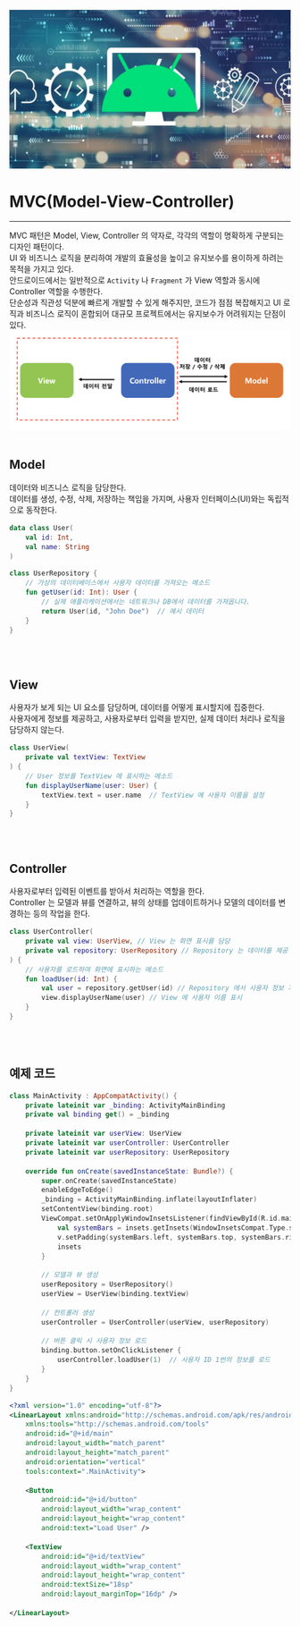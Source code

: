 ![architecture](./architecture.png)
# MVC(Model-View-Controller)
- - -
MVC 패턴은 Model, View, Controller 의 약자로, 각각의 역할이 명확하게 구분되는 디자인 패턴이다.<br/>
UI 와 비즈니스 로직을 분리하여 개발의 효율성을 높이고 유지보수를 용이하게 하려는 목적을 가지고 있다.<br/>
안드로이드에서는 일반적으로 `Activity` 나 `Fragment` 가 View 역할과 동시에 Controller 역할을 수행한다.<br/>
단순성과 직관성 덕분에 빠르게 개발할 수 있게 해주지만, 코드가 점점 복잡해지고 UI 로직과 비즈니스 로직이 혼합되어 대규모 프로젝트에서는 유지보수가 어려워지는 단점이 있다.<br/>
![mvc](./mvc.png)
<br/>
<br/>

## Model
데이터와 비즈니스 로직을 담당한다.<br/>
데이터를 생성, 수정, 삭제, 저장하는 책임을 가지며, 사용자 인터페이스(UI)와는 독립적으로 동작한다.<br/>

```kotlin
data class User(
    val id: Int,
    val name: String
)
```
```kotlin
class UserRepository {
    // 가상의 데이터베이스에서 사용자 데이터를 가져오는 메소드
    fun getUser(id: Int): User {
        // 실제 애플리케이션에서는 네트워크나 DB에서 데이터를 가져옵니다.
        return User(id, "John Doe")  // 예시 데이터
    }
}
```
<br/>
<br/>

## View
사용자가 보게 되는 UI 요소를 담당하며, 데이터를 어떻게 표시할지에 집중한다.<br/>
사용자에게 정보를 제공하고, 사용자로부터 입력을 받지만, 실제 데이터 처리나 로직을 담당하지 않는다.<br/>

```kotlin
class UserView(
    private val textView: TextView
) {
    // User 정보를 TextView 에 표시하는 메소드
    fun displayUserName(user: User) {
        textView.text = user.name  // TextView 에 사용자 이름을 설정
    }
}
```
<br/>
<br/>

## Controller
사용자로부터 입력된 이벤트를 받아서 처리하는 역할을 한다.<br/>
Controller 는 모델과 뷰를 연결하고, 뷰의 상태를 업데이트하거나 모델의 데이터를 변경하는 등의 작업을 한다.<br/>

```kotlin
class UserController(
    private val view: UserView, // View 는 화면 표시를 담당
    private val repository: UserRepository // Repository 는 데이터를 제공
) {
    // 사용자를 로드하여 화면에 표시하는 메소드
    fun loadUser(id: Int) {
        val user = repository.getUser(id) // Repository 에서 사용자 정보 가져오기
        view.displayUserName(user) // View 에 사용자 이름 표시
    }
}
```
<br/>
<br/>

## 예제 코드
```kotlin
class MainActivity : AppCompatActivity() {
    private lateinit var _binding: ActivityMainBinding
    private val binding get() = _binding

    private lateinit var userView: UserView
    private lateinit var userController: UserController
    private lateinit var userRepository: UserRepository

    override fun onCreate(savedInstanceState: Bundle?) {
        super.onCreate(savedInstanceState)
        enableEdgeToEdge()
        _binding = ActivityMainBinding.inflate(layoutInflater)
        setContentView(binding.root)
        ViewCompat.setOnApplyWindowInsetsListener(findViewById(R.id.main)) { v, insets ->
            val systemBars = insets.getInsets(WindowInsetsCompat.Type.systemBars())
            v.setPadding(systemBars.left, systemBars.top, systemBars.right, systemBars.bottom)
            insets
        }

        // 모델과 뷰 생성
        userRepository = UserRepository()
        userView = UserView(binding.textView)

        // 컨트롤러 생성
        userController = UserController(userView, userRepository)

        // 버튼 클릭 시 사용자 정보 로드
        binding.button.setOnClickListener {
            userController.loadUser(1)  // 사용자 ID 1번의 정보를 로드
        }
    }
}
```
```xml
<?xml version="1.0" encoding="utf-8"?>
<LinearLayout xmlns:android="http://schemas.android.com/apk/res/android"
    xmlns:tools="http://schemas.android.com/tools"
    android:id="@+id/main"
    android:layout_width="match_parent"
    android:layout_height="match_parent"
    android:orientation="vertical"
    tools:context=".MainActivity">

    <Button
        android:id="@+id/button"
        android:layout_width="wrap_content"
        android:layout_height="wrap_content"
        android:text="Load User" />

    <TextView
        android:id="@+id/textView"
        android:layout_width="wrap_content"
        android:layout_height="wrap_content"
        android:textSize="18sp"
        android:layout_marginTop="16dp" />

</LinearLayout>
```